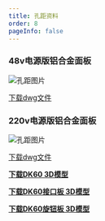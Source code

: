 ```yaml
---
title: 孔距资料
order: 8
pageInfo: false
---
```


### 48v电源版铝合金面板


![孔距图片](/image/48v.png) 

[下载dwg文件](https://likeyou156156.online:9000/lky/lky/48V供电铝合金面板.dwg)
### 220v电源版铝合金面板

![孔距图片](/image/220v.png) 

[下载dwg文件](https://likeyou156156.online:9000/lky/lky/220v电源版铝合金面板.dwg)

**[下载DK60 3D模型](https://likeyou156156.online:9000/lky/3D/DK60.step)**

**[下载DK60接口板 3D模型](https://likeyou156156.online:9000/lky/3D/DK60jkb.step)**

**[下载DK60旋钮板 3D模型](https://likeyou156156.online:9000/lky/3D/DK60xnb.step)**